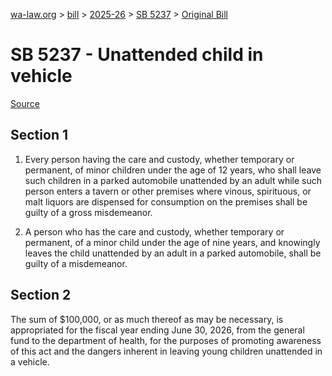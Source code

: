 [wa-law.org](/) > [bill](/bill/) > [2025-26](/bill/2025-26/) > [SB 5237](/bill/2025-26/sb/5237/) > [Original Bill](/bill/2025-26/sb/5237/1/)

# SB 5237 - Unattended child in vehicle

[Source](http://lawfilesext.leg.wa.gov/biennium/2025-26/Pdf/Bills/Senate%20Bills/5237.pdf)

## Section 1
1. Every person having the care and custody, whether temporary or permanent, of minor children under the age of 12 years, who shall leave such children in a parked automobile unattended by an adult while such person enters a tavern or other premises where vinous, spirituous, or malt liquors are dispensed for consumption on the premises shall be guilty of a gross misdemeanor.

2. A person who has the care and custody, whether temporary or permanent, of a minor child under the age of nine years, and knowingly leaves the child unattended by an adult in a parked automobile, shall be guilty of a misdemeanor.

## Section 2
The sum of $100,000, or as much thereof as may be necessary, is appropriated for the fiscal year ending June 30, 2026, from the general fund to the department of health, for the purposes of promoting awareness of this act and the dangers inherent in leaving young children unattended in a vehicle.
